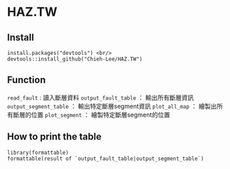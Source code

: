 # HAZ.TW

## Install

```
install.packages("devtools") <br/>
devtools::install_github("Chieh-Lee/HAZ.TW")
```


## Function
`read_fault` : 讀入斷層資料
`output_fault_table` ： 輸出所有斷層資訊
`output_segment_table` ： 輸出特定斷層segment資訊
`plot_all_map` ： 繪製出所有斷層的位置
`plot_segment` ： 繪製特定斷層segment的位置

## How to print the table
```
library(formattable)
formattable(result of `output_fault_table|output_segment_table`)
```